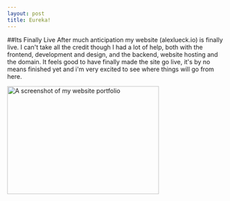 ```yaml
---
layout: post
title: Eureka!
---
```


##Its Finally Live
After much anticipation my website (alexlueck.io) is finally live. I can't take all the credit though
I had a lot of help, both with the frontend, development and design, and the backend, website hosting and
the domain. It feels good to have finally made the site go live, it's by no means finished yet and
i'm very excited to see where things will go from here.

<img src="http://Callmezyos.github.io/images/website-sreenshot.jpg" alt="A screenshot of my website
portfolio" style="width:350px;height:250px;position:centre">

